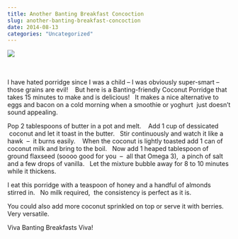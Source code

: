 ```yaml
---
title: Another Banting Breakfast Concoction
slug: another-banting-breakfast-concoction
date: 2014-08-13
categories: "Uncategorized"
---
```


<p><img src="http://res.cloudinary.com/dy6grlu8z/image/upload/v1558842173/ixtavhs4zsgjffc0pjn9.jpg"/><a href="https://lowlyj.files.wordpress.com/2014/08/coconut.jpg"><br/>
</a></p>
<p> </p>
<p>I have hated porridge since I was a child – I was obviously super-smart – those grains are evil!    But here is a Banting-friendly Coconut Porridge that takes 15 minutes to make and is delicious!   It makes a nice alternative to eggs and bacon on a cold morning when a smoothie or yoghurt  just doesn’t sound appealing.</p>
<p>Pop 2 tablespoons of butter in a pot and melt.    Add 1 cup of dessicated  coconut and let it toast in the butter.   Stir continuously and watch it like a hawk  –  it burns easily.    When the coconut is lightly toasted add 1 can of coconut milk and bring to the boil.   Now add 1 heaped tablespoon of ground flaxseed (soooo good for you  –  all that Omega 3),  a pinch of salt and a few drops of vanilla.   Let the mixture bubble away for 8 to 10 minutes while it thickens.</p>
<p>I eat this porridge with a teaspoon of honey and a handful of almonds stirred in.   No milk required,  the consistency is perfect as it is.</p>
<p>You could also add more coconut sprinkled on top or serve it with berries.   Very versatile.</p>
<p>Viva Banting Breakfasts Viva!</p>
<p> </p>









